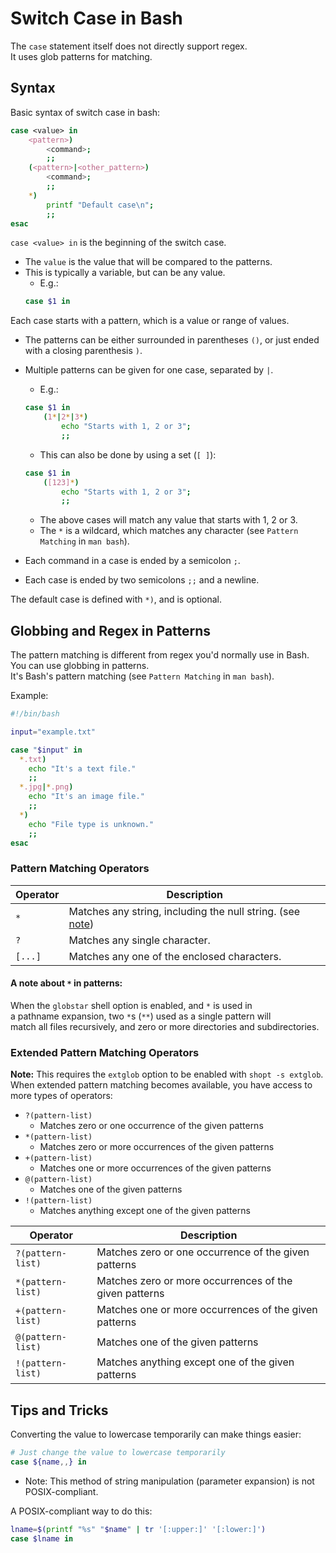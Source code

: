 # Switch Case in Bash  
The `case` statement itself does not directly support regex.  
It uses glob patterns for matching.  

## Syntax  
Basic syntax of switch case in bash:  
```bash  
case <value> in  
    <pattern>)  
        <command>;  
        ;;  
    (<pattern>|<other_pattern>)  
        <command>;  
        ;;  
    *)  
        printf "Default case\n";  
        ;;  
esac  
```
`case <value> in` is the beginning of the switch case.  

* The `value` is the value that will be compared to the patterns. 
* This is typically a variable, but can be any value.  
    * E.g.:  
    ```bash  
    case $1 in  
    ```

Each case starts with a pattern, which is a value or range of values.  

* The patterns can be either surrounded in parentheses `()`, or just ended  
  with a closing parenthesis `)`.  
* Multiple patterns can be given for one case, separated by `|`.  
    * E.g.:  
    ```bash  
    case $1 in  
        (1*|2*|3*)  
            echo "Starts with 1, 2 or 3";  
            ;;  
    ```
    * This can also be done by using a set (`[ ]`):  
    ```bash  
    case $1 in  
        ([123]*)  
            echo "Starts with 1, 2 or 3";  
            ;;  
    ```
    * The above cases will match any value that starts with 1, 2 or 3.  
    * The `*` is a wildcard, which matches any 
      character (see `Pattern Matching` in `man bash`).  

* Each command in a case is ended by a semicolon `;`.  
* Each case is ended by two semicolons `;;` and a newline.  


The default case is defined with `*)`, and is optional.  


## Globbing and Regex in Patterns  
The pattern matching is different from regex you'd normally use in Bash.  
You can use globbing in patterns.  
It's Bash's pattern matching (see `Pattern Matching` in `man bash`).  

Example:  
```bash  
#!/bin/bash  

input="example.txt"  

case "$input" in  
  *.txt)  
    echo "It's a text file."  
    ;;  
  *.jpg|*.png)  
    echo "It's an image file."  
    ;;  
  *)  
    echo "File type is unknown."  
    ;;  
esac  
```


### Pattern Matching Operators  

| Operator | Description 
|-|-  
| `*` | Matches any string, including the null string. (see [note](#a-note-about-in-patterns))  
| `?` | Matches any single character.  
| `[...]` | Matches any one of the enclosed characters. 

#### A note about `*` in patterns:  
When the `globstar` shell option is enabled, and `*` is used in  
a pathname expansion, two `*`s (`**`) used as a single pattern will  
match all files recursively, and zero or more directories and subdirectories.  

### Extended Pattern Matching Operators  
**Note:** This requires the `extglob` option to be enabled with `shopt -s extglob`.  
When extended pattern matching becomes available, you have access 
to more types of operators:  

* `?(pattern-list)`
    * Matches zero or one occurrence of the given patterns  
* `*(pattern-list)`
    * Matches zero or more occurrences of the given patterns  
* `+(pattern-list)`
    * Matches one or more occurrences of the given patterns  
* `@(pattern-list)`
    * Matches one of the given patterns  
* `!(pattern-list)`
    * Matches anything except one of the given patterns  

|  Operator           |  Description  
|-|-  
|  `?(pattern-list)`  |  Matches zero or one occurrence of the given patterns  
|  `*(pattern-list)`  |  Matches zero or more occurrences of the given patterns  
|  `+(pattern-list)`  |  Matches one or more occurrences of the given patterns  
|  `@(pattern-list)`  |  Matches one of the given patterns  
|  `!(pattern-list)`  |  Matches anything except one of the given patterns  


## Tips and Tricks  
Converting the value to lowercase temporarily can make things easier:  
```bash  
# Just change the value to lowercase temporarily  
case ${name,,} in  
```

* Note: This method of string manipulation (parameter expansion) is not POSIX-compliant.  

A POSIX-compliant way to do this:  
```sh  
lname=$(printf "%s" "$name" | tr '[:upper:]' '[:lower:]')  
case $lname in  
```




